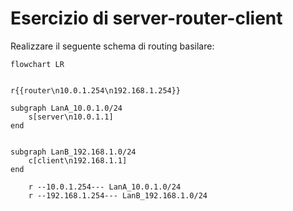 # Esercizio di server-router-client

Realizzare il seguente schema di routing basilare:

```mermaid
flowchart LR


r{{router\n10.0.1.254\n192.168.1.254}}

subgraph LanA_10.0.1.0/24
    s[server\n10.0.1.1]
end


subgraph LanB_192.168.1.0/24
    c[client\n192.168.1.1]
end

    r --10.0.1.254--- LanA_10.0.1.0/24
    r --192.168.1.254--- LanB_192.168.1.0/24
```
